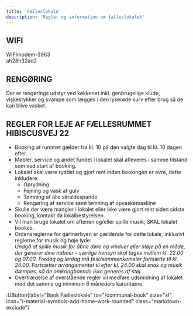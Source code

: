 ```yaml
---
title: 'Fælleslokale'
description: 'Regler og information om fælleslokalet'
---
```


## WIFI

WIFImodem-3963  
ah28h32ad2

## RENGØRING

Der er rengørings udstyr ved køkkenet inkl. genbrugelige klude, viskestykker og svampe som lægges i den lyserøde kurv efter brug så de kan blive vasket.

## REGLER FOR LEJE AF FÆLLESRUMMET HIBISCUSVEJ 22

- Booking af rummet gælder fra kl. 10 på den valgte dag til kl. 10 dagen efter.
- Møbler, service og andet fundet i lokalet skal afleveres i samme tilstand som ved start af booking.
- Lokalet skal være ryddet og gjort rent inden bookingen er ovre, dette inkludere:
  - Oprydning
  - Fejning og vask af gulv
  - Tømning af alle skraldespande
  - Rengøring af service samt tømning af opvaskemaskine
- Skulle der være mangler i lokalet eller ikke være gjort rent siden sidste booking, kontakt da lokalbestyrelsen.
- Vil man bruge lokalet om aftenen og/eller spille musik, SKAL lokalet bookes.
- Ordensreglerne for gartnerbyen er gældende for dette lokale, inklusivt reglerne for musik og høje lyde:  
  _Undgå at spille musik for åbne døre og vinduer eller støje på en måde, der generer dine naboer – særlige hensyn skal tages mellem kl. 22.00 og 07.00. Fredag og lørdag må fest/sammenkomster fortsætte til kl. 24.00. Fortsætter arrangementet til efter kl. 24.00 skal snak og musik dæmpes, så de omkringboende ikke generes af støj._
- Overtrædelse af overstående regler vil medføre udsmidning af lokalet med det samme og minimum 6 måneders karantæne.

<div class="flex justify-center w-100 mt-8">

:UButton{label="Book Fælleslokale" to="/communal-book" size="xl" icon="i-material-symbols-add-home-work-rounded" class="markdown-exclude"}

</div>
